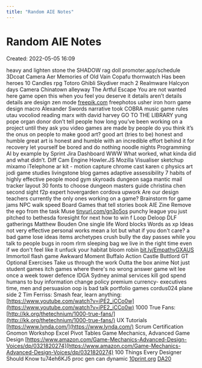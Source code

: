 ```yaml
---
title: "Random AIE Notes"
---
```

# Random AIE Notes

Created: 2022-05-05 16:09

heavy and lighten stone
the SHADOW
rag doll
promoter.app/schedule
3Dcoat
Camera
Aer Memories of Old
Vain
Copafu
thornwatch
Has been heroes
10 Candles rpg
Totoro
Ghibli
Skydiver mach 2
Realmware
Halcyon days
Camera
Chinatown alleyway
The Artful Escape
You are not wanted here game
open this when you feel you deserve it
details aren’t details
details are design
zen mode
[freepik.com](http://freepik.com/)
freephotos
usher iron horn
game design macro
Alexander Swords narrative took
COBRA music game rules
utau vocoliod
reading marx with david harvey
GO TO THE LIBRARY
yung pope
organ donor
don’t tell people how long you’ve been working on a project until they ask you
video games are made by people
do you think it’s the onus on people to make good art?
good art (tries to be) honest and humble
great art is honest and humble with an incredible effort behind it
for recovery
let yourself be bored and do nothing
noodle nights
Programming AI by example by
Sprint
Jira Dashboard
WWW What worked, what kinda did and what didn’t.
Diff Cam Engine
Howler.JS
Mozilla Visualiser
sketchup
mixamo
iTelephone ar kit - motion capture
chrome cast
karen c physics art
jodi game studies
livingstone blog games
adaptive assessibility
7 habits of highly effective people
mood gym
skyroads
dungeon saga mantic
mail tracker
layout 30 fonts to choose
dungeon masters guide
christina chen
second sight f2p expert
hovergarden
cordova
upwork
Are our design teachers currently the only ones working on a game?
Brainstorm for game jams
NPC walk speed
Board Games that tell stories book
AIE Zine
Remove the ego from the task
Muse
[tinyurl.com/gn3o5os](http://tinyurl.com/gn3o5os)
punchy league
you just pitched to bethesda
foresight for next
how to win f
Loop Deloop
DLF gatherings
Matthew Bouden
One single life
Word blocks
Words as xp
Ideas not very effective
personal works mean a lot but what if you don't care? a bad game
lose ideas items archetypes
crush bully
the day passes while you talk to people
bugs in room
rlrm
sleeping bag
we live in the right time even if we don't feel like it
unfuck your habitat
bloom
robin
[bit.ly/EmpathyGXAUS](http://bit.ly/EmpathyGXAUS)
Immortoil flash game
Awkward Moment
Buffalo
Action Castle
Buttlord GT
Optional Exercises
Take us through the work
Outta the box anime
Not just student games itch games where there's no wrong answer
game wit lee once a week
tower defence IDGA Sydney
animal services
kill god
spend humans to buy information change policy
premium currency- executives
time, men and persuasion
oop is bad talk
portfolio games
cordus024 plane side 2
Tim Ferriss: Smash fear, learn anything:
[https://www.youtube.com/watch?v=iPE2_iCCo0w](https://www.youtube.com/watch?v=iPE2_iCCo0w)
1000 True Fans:
[http://kk.org/thetechnium/1000-true-fans/](http://kk.org/thetechnium/1000-true-fans/)
UX Tutorials
[https://www.lynda.com/](https://www.lynda.com/)
Scrum Certification
Gnomon Workshop
Excel Pivot Tables
Game Mechanics, Advanced Game Design
[https://www.amazon.com/Game-Mechanics-Advanced-Design-Voices/dp/0321820274](https://www.amazon.com/Game-Mechanics-Advanced-Design-Voices/dp/0321820274)
100 Things Every Designer Should Know
tu74eh6KJ5
proc gen can dynamic
[10print.org](http://10print.org/)
[DA20](https://www.notion.so/DA20-e6584c7dc9ae402a8d16e85cbe7f3fb7)

